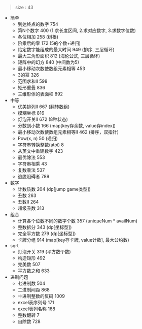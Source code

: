> size : 43
* 简单
    - 到达终点的数字  754
    - 第N个数字  400  (1.求长度区间, 2.求对应数字, 3.求数字位数)
    - 各位相加  258  (树根)
    - 阶乘后的零  172  (5的个数+递归)
    - 给定数字能组成的最大时间  949  (排序, 三层循环)
    - 最大三角形面积  812  (海伦公式, 三层循环)
    - 矩阵中的幻方  840  (中间数为5)
    - 最小移动次数使数组元素相等  453
    - 3的幂  326
    - 范围求和II  598
    - 矩形重叠  836
    - 三维形体的表面积  892
* 中等
    - 优美排列II  667  (翻转数组)
    - 模糊坐标  816
    - 灯泡开关II  672  (8种状态)
    - 分数到小数  166  (map[key存余数, value存index])
    - 最小移动次数使数组元素相等II  462  (排序，双指针)
    - Pow(x, n)  50  (递归)
    - 字符串转换整数(atoi)  8
    - 从英文中重建数字  423
    - 最优除法  553
    - 字符串相乘  43
    - 复数乘法  537
    - 逃脱阻碍者  789
* 数字
    - 计数质数  204  (dp[jump game类型])
    - 丑数  263
    - 丑数II  264
    - 超级丑数  313
* 组合
    - 计算各个位数不同的数字个数  357  (uniqueNum * availNum)
    - 整数拆分  343  (dp[坐标型])
    - 完全平方数  279  (dp[坐标型])
    - 卡牌分组  914  (map[key存卡牌, value计数], 最大公约数)
* sqrt
    - 灯泡开关  319  (平方数个数)
    - 构造矩形  492
    - 完美数  507
    - 平方数之和  633
* 进制问题
    - 七进制数  504
    - 二进制间距  868
    - 十进制整数的反码  1009
    - excel表序列号  171
    - excel表列名称  168
    - 整数翻转  7
    - 自除数  728